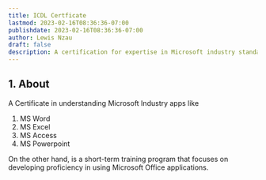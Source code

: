 ```yaml
---
title: ICDL Certficate
lastmod: 2023-02-16T08:36:36-07:00
publishdate: 2023-02-16T08:36:36-07:00
author: Lewis Nzau
draft: false
description: A certification for expertise in Microsoft industry standard programs
---
```


## 1. About

A Certificate in understanding Microsoft Industry apps like 

1. MS Word 
2. MS Excel
3. MS Access
4. MS Powerpoint

On the other hand, is a short-term training program that focuses on developing proficiency in using Microsoft Office applications.